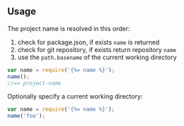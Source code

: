 ## Usage

The project name is resolved in this order:

 1. check for package.json, if exists `name` is returned
 2. check for git repository, if exists return repository `name`
 3. use the `path.basename` of the current working directory

```js
var name = require('{%= name %}');
name();
//=> project-name
```

Optionally specify a current working directory:

```js
var name = require('{%= name %}');
name('foo');
```
